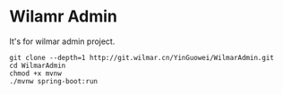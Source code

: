 # Wilamr Admin

It's for wilmar admin project.

```
git clone --depth=1 http://git.wilmar.cn/YinGuowei/WilmarAdmin.git
cd WilmarAdmin
chmod +x mvnw
./mvnw spring-boot:run
```